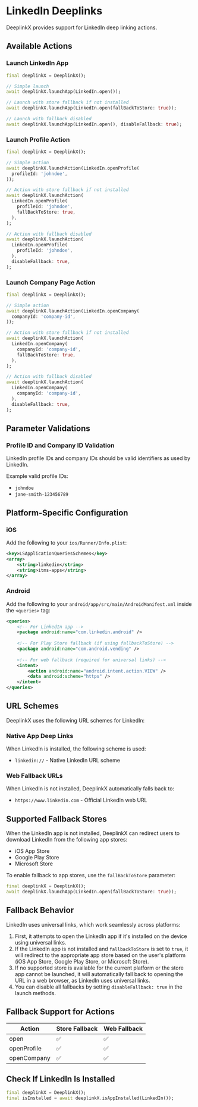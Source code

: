 # LinkedIn Deeplinks

DeeplinkX provides support for LinkedIn deep linking actions.

## Available Actions

### Launch LinkedIn App
```dart
final deeplinkX = DeeplinkX();

// Simple launch
await deeplinkX.launchApp(LinkedIn.open());

// Launch with store fallback if not installed
await deeplinkX.launchApp(LinkedIn.open(fallBackToStore: true));

// Launch with fallback disabled
await deeplinkX.launchApp(LinkedIn.open(), disableFallback: true);
```

### Launch Profile Action
```dart
final deeplinkX = DeeplinkX();

// Simple action
await deeplinkX.launchAction(LinkedIn.openProfile(
  profileId: 'johndoe',
));

// Action with store fallback if not installed
await deeplinkX.launchAction(
  LinkedIn.openProfile(
    profileId: 'johndoe',
    fallBackToStore: true,
  ),
);

// Action with fallback disabled
await deeplinkX.launchAction(
  LinkedIn.openProfile(
    profileId: 'johndoe',
  ),
  disableFallback: true,
);
```

### Launch Company Page Action
```dart
final deeplinkX = DeeplinkX();

// Simple action
await deeplinkX.launchAction(LinkedIn.openCompany(
  companyId: 'company-id',
));

// Action with store fallback if not installed
await deeplinkX.launchAction(
  LinkedIn.openCompany(
    companyId: 'company-id',
    fallBackToStore: true,
  ),
);

// Action with fallback disabled
await deeplinkX.launchAction(
  LinkedIn.openCompany(
    companyId: 'company-id',
  ),
  disableFallback: true,
);
```

## Parameter Validations

### Profile ID and Company ID Validation
LinkedIn profile IDs and company IDs should be valid identifiers as used by LinkedIn.

Example valid profile IDs:
- `johndoe`
- `jane-smith-123456789`

## Platform-Specific Configuration

### iOS
Add the following to your `ios/Runner/Info.plist`:
```xml
<key>LSApplicationQueriesSchemes</key>
<array>
    <string>linkedin</string>
    <string>itms-apps</string>
</array>
```

### Android
Add the following to your `android/app/src/main/AndroidManifest.xml` inside the `<queries>` tag:
```xml
<queries>
    <!-- For LinkedIn app -->
    <package android:name="com.linkedin.android" />
    
    <!-- For Play Store fallback (if using fallbackToStore) -->
    <package android:name="com.android.vending" />
    
    <!-- For web fallback (required for universal links) -->
    <intent>
        <action android:name="android.intent.action.VIEW" />
        <data android:scheme="https" />
    </intent>
</queries>
```

## URL Schemes

DeeplinkX uses the following URL schemes for LinkedIn:

### Native App Deep Links
When LinkedIn is installed, the following scheme is used:
- `linkedin://` - Native LinkedIn URL scheme

### Web Fallback URLs
When LinkedIn is not installed, DeeplinkX automatically falls back to:
- `https://www.linkedin.com` - Official LinkedIn web URL

## Supported Fallback Stores
When the LinkedIn app is not installed, DeeplinkX can redirect users to download LinkedIn from the following app stores:

- iOS App Store
- Google Play Store
- Microsoft Store

To enable fallback to app stores, use the `fallBackToStore` parameter:

```dart
final deeplinkX = DeeplinkX();
await deeplinkX.launchApp(LinkedIn.open(fallBackToStore: true));
```

## Fallback Behavior
LinkedIn uses universal links, which work seamlessly across platforms:

1. First, it attempts to open the LinkedIn app if it's installed on the device using universal links.
2. If the LinkedIn app is not installed and `fallbackToStore` is set to `true`, it will redirect to the appropriate app store based on the user's platform (iOS App Store, Google Play Store, or Microsoft Store).
3. If no supported store is available for the current platform or the store app cannot be launched, it will automatically fall back to opening the URL in a web browser, as LinkedIn uses universal links.
4. You can disable all fallbacks by setting `disableFallback: true` in the launch methods.

## Fallback Support for Actions

| Action      | Store Fallback | Web Fallback |
| ----------- | -------------- | ------------ |
| open        | ✅              | ✅            |
| openProfile | ✅              | ✅            |
| openCompany | ✅              | ✅            |

## Check If LinkedIn Is Installed

```dart
final deeplinkX = DeeplinkX();
final isInstalled = await deeplinkX.isAppInstalled(LinkedIn());
```